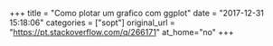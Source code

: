+++
title = "Como plotar um grafico com ggplot"
date = "2017-12-31 15:18:06"
categories = ["sopt"]
original_url = "https://pt.stackoverflow.com/q/266171"
at_home="no"
+++

